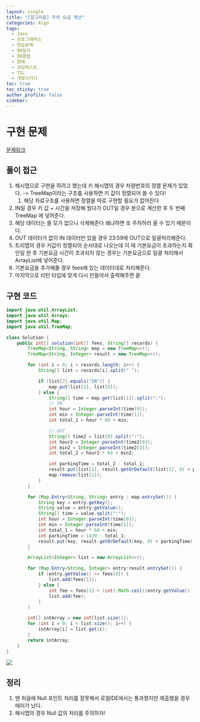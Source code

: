 ```yaml
---
layout: single
title: "[알고리즘] 주차 요금 계산"
categories: Algo
tags:
  - Java
  - 프로그래머스
  - 연습문제
  - 99일지
  - 99클럽
  - 항해
  - 코딩테스트
  - TIL
  - 개발스터디
toc: true
toc_sticky: true
author_profile: false
sidebar:
---
```

# 구현 문제

[문제링크](https://school.programmers.co.kr/learn/courses/30/lessons/92341)

## 풀이 접근

1. 해시맵으로 구현을 하려고 했는데 키 해시맵의 경우 차량번호의 정렬 문제가 있었다. -> TreeMap이라는 구조를 사용하면 키 값이 정렬되어 쓸 수 있다!
	1. 해당 자료구조를 사용하면 정렬을 따로 구현할 필요가 없어진다
2. IN일 경우 키 값 + 시간을 저장해 뒀다가 OUT일 경우 분으로 계산한 후 두 번째 TreeMap 에 넣어준다.
3. 해당 데이터는 쓸 모가 없으니 삭제해준다 왜냐하면 또 주차하러 올 수 있기 때문이다.
4. OUT 데이터가 없이 IN 데이터만 있을 경우 23:59에 OUT으로 일괄처리해준다.
5. 트리맵의 경우 키값이 정렬되어 순서대로 나오는데 이 때 기본요금이 초과하는지 확인일 한 후 기본요금 시간이 초과되지 않는 경우는 기본요금으로 일괄 처리해서 ArrayList에 넣어준다.
6. 기본요금을 추가해줄 경우 fees에 있는 데이터데로 처리해준다.
7. 마지막으로 리턴 타입에 맞게 다시 만들어서 출력해주면 끝

## 구현 코드 

```java
import java.util.ArrayList;
import java.util.Arrays;
import java.util.Map;
import java.util.TreeMap;

class Solution {
    public int[] solution(int[] fees, String[] records) {
	    TreeMap<String, String> map = new TreeMap<>();
        TreeMap<String, Integer> result = new TreeMap<>();

        for (int i = 0; i < records.length; i++) {
            String[] list = records[i].split(" ");

            if (list[2].equals("IN")) {
                map.put(list[1], list[0]);
            } else {
                String[] time = map.get(list[1]).split(":");
                // IN
                int hour = Integer.parseInt(time[0]);
                int min = Integer.parseInt(time[1]);
                int total_1 = hour * 60 + min;

                // OUT
                String[] time2 = list[0].split(":");
                int hour2 = Integer.parseInt(time2[0]);
                int min2 = Integer.parseInt(time2[1]);
                int total_2 = hour2 * 60 + min2;

                int parkingTime = total_2 - total_1;
                result.put(list[1], result.getOrDefault(list[1], 0) + parkingTime); // 이 부분을 수정
                map.remove(list[1]);
            }
        }

        for (Map.Entry<String, String> entry : map.entrySet()) {
            String key = entry.getKey();
            String value = entry.getValue();
            String[] time = value.split(":");
            int hour = Integer.parseInt(time[0]);
            int min = Integer.parseInt(time[1]);
            int total_1 = hour * 60 + min;
            int parkingTime = 1439 - total_1;
            result.put(key, result.getOrDefault(key, 0) + parkingTime); // 이 부분을 수정
        }

        ArrayList<Integer> list = new ArrayList<>();

        for (Map.Entry<String, Integer> entry:result.entrySet()) {
            if (entry.getValue() <= fees[0]) {
                list.add(fees[1]);
            } else {
                int fee = fees[1] + (int) Math.ceil((entry.getValue() - fees[0]) / (double) fees[2]) * fees[3];
                list.add(fee);
            }
        }

        int[] intArray = new int[list.size()];
        for (int i = 0; i < list.size(); i++) {
            intArray[i] = list.get(i);
        }
        return intArray;
    }
}
```


![](https://i.imgur.com/PU0Q1YX.png)

## 정리

1. 맨 처음에 Null 포인트 처리를 잘못해서 로컬IDE에서는 통과했지만 제출했을 경우 에러가 났다.
2. 해시맵의 경우 Null 값의 처리를 주의하자!